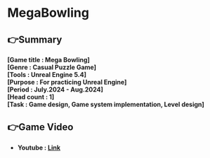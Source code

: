 # MegaBowling

## 👉Summary

**[Game title :  Mega Bowling]**  
**[Genre      :  Casual Puzzle Game]**  
**[Tools      :  Unreal Engine 5.4]**  
**[Purpose    :  For practicing Unreal Engine]**  
**[Period     :  July.2024 - Aug.2024]**  
**[Head count :  1]**  
**[Task       :  Game design, Game system implementation, Level design]**  

## 👉Game Video

- **Youtube : [Link](https://youtube.com/playlist?list=PLjSAhx-L2n8e6NCdxOXa2W6iXMglx0xVu&feature=shared)**
